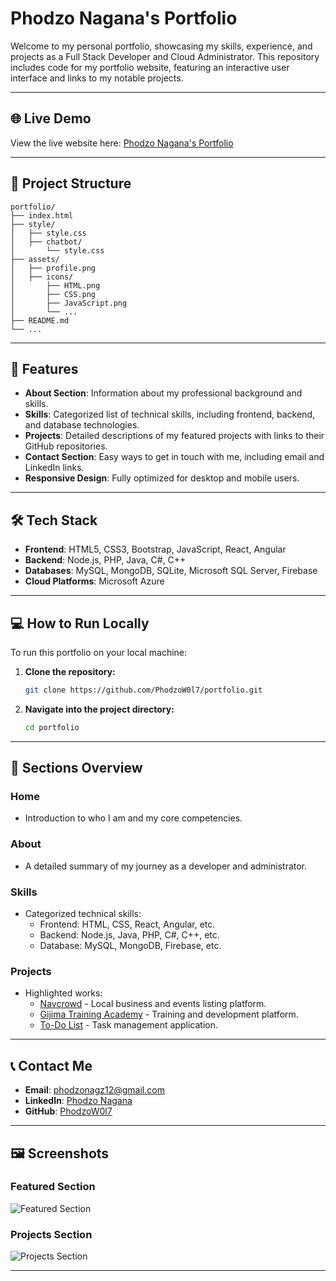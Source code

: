# Phodzo Nagana's Portfolio

Welcome to my personal portfolio, showcasing my skills, experience, and projects as a Full Stack Developer and Cloud Administrator. This repository includes code for my portfolio website, featuring an interactive user interface and links to my notable projects.

---

## 🌐 Live Demo
View the live website here: [Phodzo Nagana's Portfolio](https://phodzow0l7.github.io/Portfolio/)

---

## 📂 Project Structure
```
portfolio/
├── index.html
├── style/
│   ├── style.css
│   ├── chatbot/
│       └── style.css
├── assets/
│   ├── profile.png
│   ├── icons/
│       ├── HTML.png
│       ├── CSS.png
│       ├── JavaScript.png
│       └── ...
├── README.md
└── ...
```

---

## 🚀 Features
- **About Section**: Information about my professional background and skills.
- **Skills**: Categorized list of technical skills, including frontend, backend, and database technologies.
- **Projects**: Detailed descriptions of my featured projects with links to their GitHub repositories.
- **Contact Section**: Easy ways to get in touch with me, including email and LinkedIn links.
- **Responsive Design**: Fully optimized for desktop and mobile users.

---

## 🛠️ Tech Stack
- **Frontend**: HTML5, CSS3, Bootstrap, JavaScript, React, Angular
- **Backend**: Node.js, PHP, Java, C#, C++
- **Databases**: MySQL, MongoDB, SQLite, Microsoft SQL Server, Firebase
- **Cloud Platforms**: Microsoft Azure

---

## 💻 How to Run Locally
To run this portfolio on your local machine:

1. **Clone the repository:**
   ```bash
   git clone https://github.com/PhodzoW0l7/portfolio.git
   ```
2. **Navigate into the project directory:**
   ```bash
   cd portfolio
   ```
---

## 📜 Sections Overview

### Home
- Introduction to who I am and my core competencies.

### About
- A detailed summary of my journey as a developer and administrator.

### Skills
- Categorized technical skills:
  - Frontend: HTML, CSS, React, Angular, etc.
  - Backend: Node.js, Java, PHP, C#, C++, etc.
  - Database: MySQL, MongoDB, Firebase, etc.

### Projects
- Highlighted works:
  - [Navcrowd](https://github.com/PhodzoW0l7/Navcrowd) - Local business and events listing platform.
  - [Gijima Training Academy](https://github.com/PhodzoW0l7?tab=repositories) - Training and development platform.
  - [To-Do List](https://github.com/PhodzoW0l7/To-do-list) - Task management application.

---

## 📞 Contact Me
- **Email**: [phodzonagz12@gmail.com](mailto:phodzonagz12@gmail.com)
- **LinkedIn**: [Phodzo Nagana](https://www.linkedin.com/in/phodzo-nagana-7067a1263/)
- **GitHub**: [PhodzoW0l7](https://github.com/PhodzoW0l7)

---

## 🖼️ Screenshots
### Featured Section
![Featured Section](assets/screenshot-featured.png)

### Projects Section
![Projects Section](assets/screenshot-projects.png)

---
